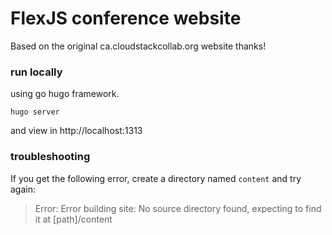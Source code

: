 # FlexJS conference website

Based on the original ca.cloudstackcollab.org website thanks!

### run locally

using go hugo framework.

```
hugo server
```

and view in http://localhost:1313

### troubleshooting

If you get the following error, create a directory named `content` and try again:

> Error: Error building site: No source directory found, expecting to find it at [path]/content

